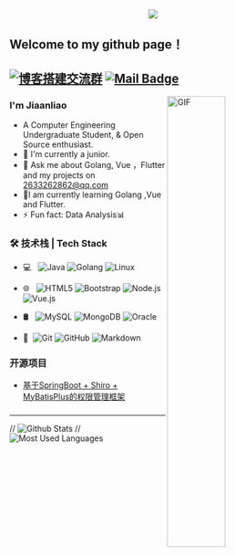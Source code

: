 <div align="center">
  <img src="https://user-images.githubusercontent.com/84824883/202413643-59db0b20-2618-4f6f-96cd-c119248ffc6e.png"></img>
</div>

## Welcome to my github page！

[![博客搭建交流群](https://img.shields.io/badge/博客搭建QQ群-422625065-red.svg "博客搭建交流群")](https://jq.qq.com/?_wv=1027&k=58Ypj9z "博客搭建交流群")
[![Mail Badge](https://img.shields.io/badge/-2633262862@qq.com-c14438?style=flat&logo=Gmail&logoColor=white&link=mailto:2633262862@qq.com)](mailto:joeysiwei@gmail.com)
---
<img align="right" width=45% alt="GIF" src="https://user-images.githubusercontent.com/84824883/202413915-8bc84d26-c7f0-43d4-aef9-10b997090098.gif" />


### I'm Jiaanliao

- A Computer Engineering Undergraduate Student, & Open Source enthusiast.
- 🌱 I'm currently a junior.
- 💬 Ask me about Golang, Vue ，Flutter and my projects on [2633262862@qq.com](mailto:2633262862@qq.com)
- 📖I am currently learning Golang ,Vue and Flutter.
- ⚡ Fun fact: Data Analysis📊

### 🛠 技术栈 | Tech Stack

- 💻 &#160; ![Java](https://img.shields.io/badge/-Java-333333?style=flat&logo=Java&logoColor=FCC624)
![Golang](https://img.shields.io/badge/-Golang-333333?style=flat&logo=Golang&logoColor=FCC624)
![Linux](https://img.shields.io/badge/-Linux-333333?style=flat&logo=Linux&logoColor=FCC624)

- 🌐 &#160; 
![HTML5](https://img.shields.io/badge/-HTML5-333333?style=flat&logo=HTML5)
![Bootstrap](https://img.shields.io/badge/-Bootstrap-333333?style=flat&logo=bootstrap&logoColor=563D7C)
![Node.js](https://img.shields.io/badge/-Node.js-333333?style=flat&logo=node.js)
![Vue.js](https://img.shields.io/badge/-VueJS-333333?style=flat&logo=Vue.js)
- 🛢 &#160; ![MySQL](https://img.shields.io/badge/-MySQL-333333?style=flat&logo=mysql)
![MongoDB](https://img.shields.io/badge/-MongoDB-333333?style=flat&logo=mongodb)
![Oracle](https://img.shields.io/badge/-Oracle-333333?style=flat&logo=Oracle)
- 🔧 &#160;![Git](https://img.shields.io/badge/-Git-333333?style=flat&logo=git)
![GitHub](https://img.shields.io/badge/-GitHub-333333?style=flat&logo=github)
![Markdown](https://img.shields.io/badge/-Markdown-333333?style=flat&logo=markdown)

### 开源项目
- [基于SpringBoot + Shiro + MyBatisPlus的权限管理框架](https://github.com/JoeyBling/bootplus)

###
---

// ![Github Stats](https://github-readme-stats.vercel.app/api?username=codeanl&show_icons=true&theme=dark&count_private=true)
// ![Most Used Languages](https://github-readme-stats.vercel.app/api/top-langs/?username=codeanl&theme=dark&layout=compact)


